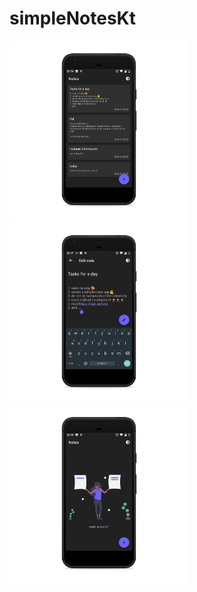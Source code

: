 # simpleNotesKt

<img src="https://github.com/IllidanStormrage1/simpleNotesKt/blob/master/Screenshots/photo_2020-03-06_22-55-43_pixel_quite_black_portrait.png" width="287"/> <img src="https://github.com/IllidanStormrage1/simpleNotesKt/blob/master/Screenshots/photo_2020-03-06_22-55-46_pixel_quite_black_portrait.png" width="287"/><img src="https://github.com/IllidanStormrage1/simpleNotesKt/blob/master/Screenshots/photo_2020-03-06_22-55-48_pixel_quite_black_portrait.png" width="287"/>

